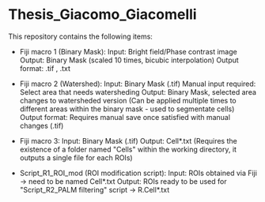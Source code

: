 # Thesis_Giacomo_Giacomelli

This repository contains the following items:

- Fiji macro 1 (Binary Mask):
  Input: Bright field/Phase contrast image
  Output: Binary Mask (scaled 10 times, bicubic interpolation)
  Output format: .tif , .txt  

- Fiji macro 2 (Watershed):
  Input: Binary Mask (.tif)
  Manual input required: Select area that needs watersheding
  Output: Binary Mask, selected area changes to watersheded version (Can be applied multiple times to different areas within the binary mask - used to segmentate cells)
  Output format: Requires manual save once satisfied with manual changes (.tif) 

- Fiji macro 3:
  Input: Binary Mask (.tif)
  Output: Cell*.txt (Requires the existence of a folder named "Cells" within the working directory, it outputs a single file for each ROIs)
  

- Script_R1_ROI_mod (ROI modification script):
  Input: ROIs obtained via Fiji -> need to be named Cell*.txt
  Output: ROIs ready to be used for "Script_R2_PALM filtering" script -> R.Cell*.txt
